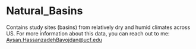 # Natural_Basins
Contains study sites (basins) from relatively dry and humid climates across US. 
For more information about this data, you can reach out to me: Aysan.HassanzadehBavojdan@ucf.edu 
